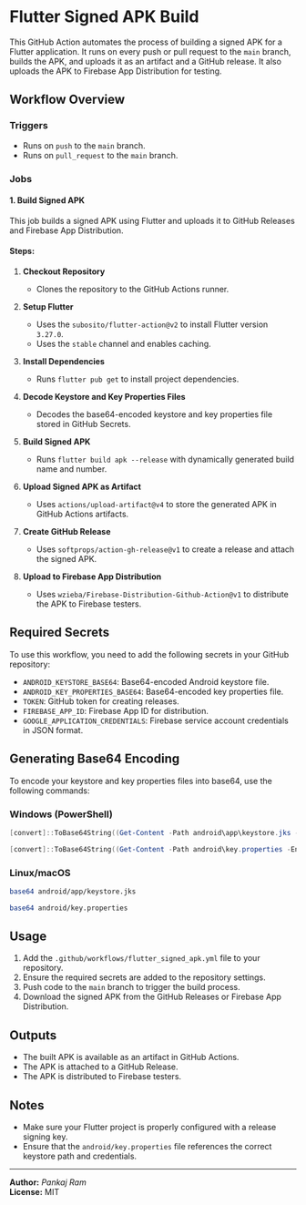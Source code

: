# Flutter Signed APK Build

This GitHub Action automates the process of building a signed APK for a Flutter application. It runs on every push or pull request to the `main` branch, builds the APK, and uploads it as an artifact and a GitHub release. It also uploads the APK to Firebase App Distribution for testing.

## Workflow Overview

### Triggers

- Runs on `push` to the `main` branch.
- Runs on `pull_request` to the `main` branch.

### Jobs

#### 1. **Build Signed APK**

This job builds a signed APK using Flutter and uploads it to GitHub Releases and Firebase App Distribution.

#### Steps:

1. **Checkout Repository**

   - Clones the repository to the GitHub Actions runner.

2. **Setup Flutter**

   - Uses the `subosito/flutter-action@v2` to install Flutter version `3.27.0`.
   - Uses the `stable` channel and enables caching.

3. **Install Dependencies**

   - Runs `flutter pub get` to install project dependencies.

4. **Decode Keystore and Key Properties Files**

   - Decodes the base64-encoded keystore and key properties file stored in GitHub Secrets.

5. **Build Signed APK**

   - Runs `flutter build apk --release` with dynamically generated build name and number.

6. **Upload Signed APK as Artifact**

   - Uses `actions/upload-artifact@v4` to store the generated APK in GitHub Actions artifacts.

7. **Create GitHub Release**

   - Uses `softprops/action-gh-release@v1` to create a release and attach the signed APK.

8. **Upload to Firebase App Distribution**
   - Uses `wzieba/Firebase-Distribution-Github-Action@v1` to distribute the APK to Firebase testers.

## Required Secrets

To use this workflow, you need to add the following secrets in your GitHub repository:

- `ANDROID_KEYSTORE_BASE64`: Base64-encoded Android keystore file.
- `ANDROID_KEY_PROPERTIES_BASE64`: Base64-encoded key properties file.
- `TOKEN`: GitHub token for creating releases.
- `FIREBASE_APP_ID`: Firebase App ID for distribution.
- `GOOGLE_APPLICATION_CREDENTIALS`: Firebase service account credentials in JSON format.

## Generating Base64 Encoding

To encode your keystore and key properties files into base64, use the following commands:

### Windows (PowerShell)

```powershell
[convert]::ToBase64String((Get-Content -Path android\app\keystore.jks -Encoding byte))
```

```powershell
[convert]::ToBase64String((Get-Content -Path android\key.properties -Encoding byte))
```

### Linux/macOS

```bash
base64 android/app/keystore.jks
```

```bash
base64 android/key.properties
```

## Usage

1. Add the `.github/workflows/flutter_signed_apk.yml` file to your repository.
2. Ensure the required secrets are added to the repository settings.
3. Push code to the `main` branch to trigger the build process.
4. Download the signed APK from the GitHub Releases or Firebase App Distribution.

## Outputs

- The built APK is available as an artifact in GitHub Actions.
- The APK is attached to a GitHub Release.
- The APK is distributed to Firebase testers.

## Notes

- Make sure your Flutter project is properly configured with a release signing key.
- Ensure that the `android/key.properties` file references the correct keystore path and credentials.

---

**Author:** _Pankaj Ram_  
**License:** MIT
